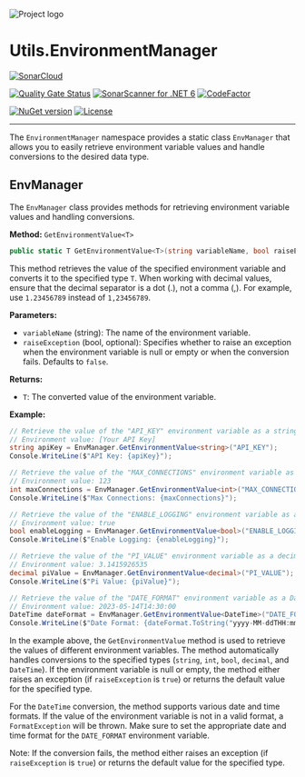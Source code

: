 ![Project logo](https://raw.githubusercontent.com/ArdenHide/Utils.EnvironmentManager/main/logo/1000x1000.png)

# Utils.EnvironmentManager

[![SonarCloud](https://sonarcloud.io/images/project_badges/sonarcloud-white.svg)](https://sonarcloud.io/summary/new_code?id=Utils.EnvironmentManager)

[![Quality Gate Status](https://sonarcloud.io/api/project_badges/measure?project=Utils.EnvironmentManager&metric=alert_status)](https://sonarcloud.io/summary/new_code?id=Utils.EnvironmentManager)
[![SonarScanner for .NET 6](https://github.com/ArdenHide/Utils.EnvironmentManager/actions/workflows/dotnet.yml/badge.svg)](https://github.com/ArdenHide/Utils.EnvironmentManager/actions/workflows/dotnet.yml)
[![CodeFactor](https://www.codefactor.io/repository/github/ardenhide/utils.environmentmanager/badge)](https://www.codefactor.io/repository/github/ardenhide/utils.environmentmanager)

[![NuGet version](https://badge.fury.io/nu/Utils.EnvironmentManager.svg)](https://badge.fury.io/nu/Utils.EnvironmentManager)
[![License](https://img.shields.io/badge/License-MIT-yellow.svg)](https://github.com/ArdenHide/Utils.EnvironmentManager/blob/main/LICENSE)

---

The `EnvironmentManager` namespace provides a static class `EnvManager` that allows you to easily retrieve environment variable values and handle conversions to the desired data type.

## EnvManager

The `EnvManager` class provides methods for retrieving environment variable values and handling conversions.

**Method:** `GetEnvironmentValue<T>`

```csharp
public static T GetEnvironmentValue<T>(string variableName, bool raiseException = false)
```

This method retrieves the value of the specified environment variable and converts it to the specified type `T`. When working with decimal values, ensure that the decimal separator is a dot (.), not a comma (,). For example, use `1.23456789` instead of `1,23456789`.

**Parameters:**

- `variableName` (string): The name of the environment variable.
- `raiseException` (bool, optional): Specifies whether to raise an exception when the environment variable is null or empty or when the conversion fails. Defaults to `false`.

**Returns:**

- `T`: The converted value of the environment variable.

**Example:**

```csharp
// Retrieve the value of the "API_KEY" environment variable as a string
// Environment value: [Your API Key]
string apiKey = EnvManager.GetEnvironmentValue<string>("API_KEY");
Console.WriteLine($"API Key: {apiKey}");

// Retrieve the value of the "MAX_CONNECTIONS" environment variable as an integer
// Environment value: 123
int maxConnections = EnvManager.GetEnvironmentValue<int>("MAX_CONNECTIONS");
Console.WriteLine($"Max Connections: {maxConnections}");

// Retrieve the value of the "ENABLE_LOGGING" environment variable as a boolean
// Environment value: true
bool enableLogging = EnvManager.GetEnvironmentValue<bool>("ENABLE_LOGGING");
Console.WriteLine($"Enable Logging: {enableLogging}");

// Retrieve the value of the "PI_VALUE" environment variable as a decimal
// Environment value: 3.1415926535
decimal piValue = EnvManager.GetEnvironmentValue<decimal>("PI_VALUE");
Console.WriteLine($"Pi Value: {piValue}");

// Retrieve the value of the "DATE_FORMAT" environment variable as a DateTime
// Environment value: 2023-05-14T14:30:00
DateTime dateFormat = EnvManager.GetEnvironmentValue<DateTime>("DATE_FORMAT");
Console.WriteLine($"Date Format: {dateFormat.ToString("yyyy-MM-ddTHH:mm:ss")}");
```

In the example above, the `GetEnvironmentValue` method is used to retrieve the values of different environment variables. The method automatically handles conversions to the specified types (`string`, `int`, `bool`, `decimal`, and `DateTime`). If the environment variable is null or empty, the method either raises an exception (if `raiseException` is `true`) or returns the default value for the specified type.

For the `DateTime` conversion, the method supports various date and time formats. If the value of the environment variable is not in a valid format, a `FormatException` will be thrown. Make sure to set the appropriate date and time format for the `DATE_FORMAT` environment variable.

Note: If the conversion fails, the method either raises an exception (if `raiseException` is `true`) or returns the default value for the specified type.
